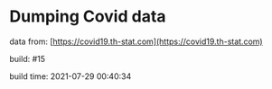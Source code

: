 Dumping Covid data
==================
                        
data from: [https://covid19.th-stat.com](https://covid19.th-stat.com)

build: #15

build time: 2021-07-29 00:40:34
